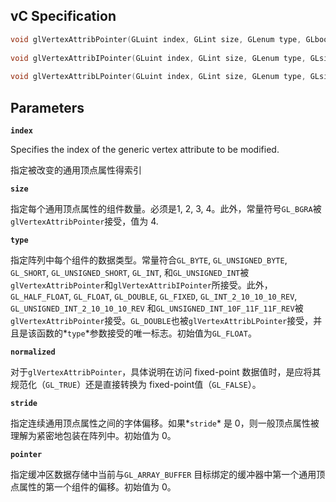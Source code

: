 ## vC Specification

```c
void glVertexAttribPointer(GLuint index, GLint size, GLenum type, GLboolean normalized, GLsizei stride, const void * pointer);
 
void glVertexAttribIPointer(GLuint index, GLint size, GLenum type, GLsizei stride, const void * pointer);
 
void glVertexAttribLPointer(GLuint index, GLint size, GLenum type, GLsizei stride, const void * pointer);
```

## Parameters

**`index`**

Specifies the index of the generic vertex attribute to be modified.

指定被改变的通用顶点属性得索引

**`size`**

指定每个通用顶点属性的组件数量。必须是1, 2, 3, 4。此外，常量符号`GL_BGRA`被`glVertexAttribPointer`接受，值为 4.

**`type`**

指定阵列中每个组件的数据类型。常量符合`GL_BYTE`, `GL_UNSIGNED_BYTE`, `GL_SHORT`, `GL_UNSIGNED_SHORT`, `GL_INT`, 和`GL_UNSIGNED_INT`被`glVertexAttribPointer`和`glVertexAttribIPointer`所接受。此外，`GL_HALF_FLOAT`, `GL_FLOAT`, `GL_DOUBLE`, `GL_FIXED`, `GL_INT_2_10_10_10_REV`, `GL_UNSIGNED_INT_2_10_10_10_REV` 和`GL_UNSIGNED_INT_10F_11F_11F_REV`被`glVertexAttribPointer`接受。`GL_DOUBLE`也被`glVertexAttribLPointer`接受，并且是该函数的*`type`*参数接受的唯一标志。初始值为`GL_FLOAT`。

**`normalized`**

对于`glVertexAttribPointer`，具体说明在访问 fixed-point 数据值时，是应将其规范化（`GL_TRUE`）还是直接转换为 fixed-point值（`GL_FALSE`）。

**`stride`**

指定连续通用顶点属性之间的字体偏移。如果*`stride`* 是 0，则一般顶点属性被理解为紧密地包装在阵列中。初始值为 0。

**`pointer`**

指定缓冲区数据存储中当前与`GL_ARRAY_BUFFER` 目标绑定的缓冲器中第一个通用顶点属性的第一个组件的偏移。初始值为 0。

